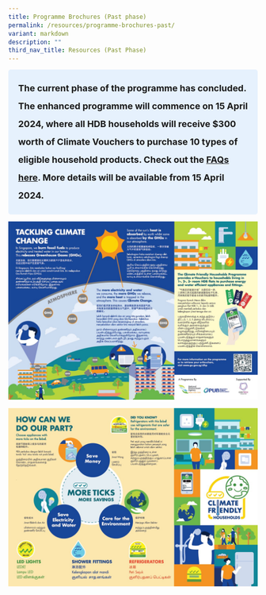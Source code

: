 ```yaml
---
title: Programme Brochures (Past phase)
permalink: /resources/programme-brochures-past/
variant: markdown
description: ""
third_nav_title: Resources (Past Phase)
---
```

<style> .light-blue-box { background-color: #E6F1FD; padding: 20px; border-radius: 5px; font-weight: bold; font-size: 18px; line-height: 2; } </style>   <div class="light-blue-box"> The current phase of the programme has concluded. The enhanced programme will commence on 15 April 2024, where all HDB households will receive $300 worth of Climate Vouchers to purchase 10 types of eligible household products. Check out the <a href="/faq/enhanced">FAQs here</a>. More details will be available from 15 April 2024. </div>   

[![brochure page 1](/images/brochure-pg-1.jpg)](/images/brochure-pg-1.jpg)

[![brochure page 2](/images/brochure-pg-2.jpg)](/images/brochure-pg-2.jpg)